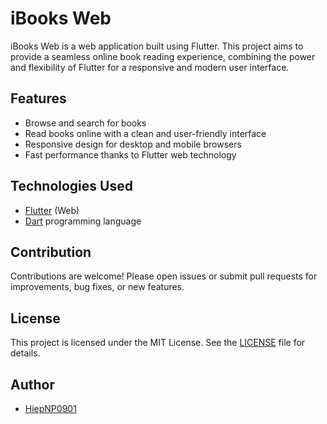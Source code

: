 # iBooks Web

iBooks Web is a web application built using Flutter. This project aims to provide a seamless online book reading experience, combining the power and flexibility of Flutter for a responsive and modern user interface.

## Features

- Browse and search for books
- Read books online with a clean and user-friendly interface
- Responsive design for desktop and mobile browsers
- Fast performance thanks to Flutter web technology

## Technologies Used

- [Flutter](https://flutter.dev/) (Web)
- [Dart](https://dart.dev/) programming language

## Contribution

Contributions are welcome! Please open issues or submit pull requests for improvements, bug fixes, or new features.

## License

This project is licensed under the MIT License. See the [LICENSE](LICENSE) file for details.

## Author

- [HiepNP0901](https://github.com/HiepNP0901)
